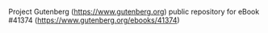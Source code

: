 Project Gutenberg (https://www.gutenberg.org) public repository for eBook #41374 (https://www.gutenberg.org/ebooks/41374)
